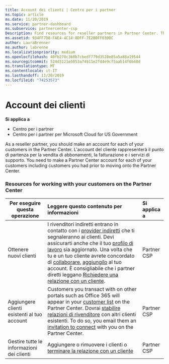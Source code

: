 ```yaml
---
title: Account dei clienti | Centro per i partner
ms.topic: article
ms.date: 11/20/2019
ms.service: partner-dashboard
ms.subservice: partnercenter-csp
Description: Find resources for reseller partners in Partner Center. This includes needing to create customer accounts before you sell subscriptions, bill, or offer support.
ms.assetid: 934FF7D8-FAE4-4C14-8DFF-7E2B0FF039DC
author: LauraBrenner
ms.author: labrenne
ms.localizationpriority: medium
ms.openlocfilehash: 40fb278c360b7cbedf779d3528e85a5a88a19544
ms.sourcegitcommit: 524d3121e5053a74911e2fd4e9cf5aab14f6b48d
ms.translationtype: MT
ms.contentlocale: it-IT
ms.lasthandoff: 11/20/2019
ms.locfileid: "74253573"
---
```

# <a name="customer-accounts"></a>Account dei clienti

**Si applica a**

-  Centro per i partner
-  Centro per i partner per Microsoft Cloud for US Government


As a reseller partner, you should make an account for each of your customers in the Partner Center. L'account del cliente rappresenterà il punto di partenza per la vendita di abbonamenti, la fatturazione e i servizi di supporto. You need to make a Partner Center account for each of your customers including customers you had prior to moving onto the Partner Center.

### <a name="resources-for-working-with-your-customers-on-the-partner-center"></a>Resources for working with your customers on the Partner Center

|**Per eseguire questa operazione**   |**Leggere questo contenuto per informazioni**   |**Si applica a**|
|-----------------|:----------------------------|:--------------|
|Ottenere nuovi clienti|I rivenditori indiretti entrano in contatto con i [provider indiretti](indirect-reseller-tasks-in-partner-center.md) che ti segnaleranno ai clienti. Devi assicurarti anche che il tuo [profilo di lavoro](create-a-marketing-profile.md) sia aggiornato. Una volta che tu e un tuo cliente avrete concordato di [collaborare](responding-to-referrals.md), [aggiungilo](add-a-new-customer.md) al tuo account. È consigliabile che i partner diretti leggano [ Richiedere una relazione con un cliente](request-a-relationship-with-a-customer.md).|Partner CSP|
|Aggiungere clienti esistenti al tuo account   | Customers you transact with on other portals such as Office 365 will appear in your [customer list](see-your-customer-list.md) on the Partner Center. Dovrai [stabilire relazioni di rivenditore](indirect-reseller-tasks-in-partner-center.md) con altri clienti esistenti. To do so, you email them an [invitation to connect](responding-to-referrals.md) with you on the Partner Center.   | Partner CSP   |
|Gestire tutte le informazioni dei clienti   | Aggiungere o rimuovere i clienti o [terminare la relazione con un cliente](remove-a-relationship.md)|   Partner CSP |